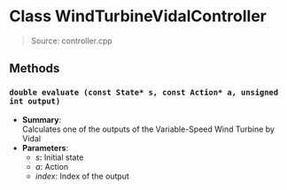 # Class WindTurbineVidalController
> Source: controller.cpp
## Methods
### ``double evaluate (const State* s, const Action* a, unsigned int output)``
* **Summary**:  
  Calculates one of the outputs of the Variable-Speed Wind Turbine by Vidal  
* **Parameters**:  
  * _s_: Initial state
  * _a_: Action
  * _index_: Index of the output
